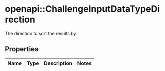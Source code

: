 # openapi::ChallengeInputDataTypeDirection

The direction to sort the results by.

## Properties
Name | Type | Description | Notes
------------ | ------------- | ------------- | -------------


